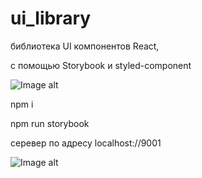 # ui_library

библиотека UI компонентов React,

с помощью Storybook и styled-component

![Image alt](https://github.com/paxarpp/ui_library/raw/master/img/1.jpg)

npm i

npm run storybook

серевер по адресу localhost://9001

![Image alt](https://github.com/paxarpp/ui_library/raw/master/img/2.jpg)
